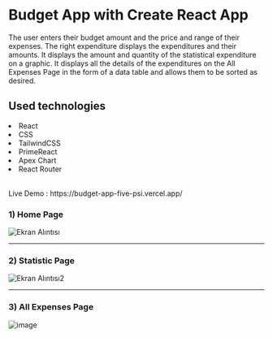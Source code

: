 # Budget App with Create React App

<p> The user enters their budget amount and the price and range of their expenses. The right expenditure displays the expenditures and their amounts. It displays the amount and quantity of the statistical expenditure on a graphic. It displays all the details of the expenditures on the All Expenses Page in the form of a data table and allows them to be sorted as desired. </p>

<h2> Used technologies </h2>
<li> React </li>
<li> CSS </li>
<li> TailwindCSS </li>
<li> PrimeReact </li>
<li> Apex Chart </li>
<li> React Router </li>
<br/>
<p> Live Demo :  https://budget-app-five-psi.vercel.app/ </p>

<h3> 1) Home Page </h3>


![Ekran Alıntısı](https://github.com/edakaraman/budget-app/assets/95571155/8b38c18e-1725-477a-86eb-593966d781ee)
<hr/>


<h3> 2) Statistic Page </h3>

![Ekran Alıntısı2](https://github.com/edakaraman/budget-app/assets/95571155/02f7df1c-bae9-460d-9683-39a7dd59b8df)

<hr/>

<h3> 3) All Expenses Page </h3>

![image](https://github.com/edakaraman/budget-app/assets/95571155/d1f9bb97-3c6c-4f93-b0eb-92524ef3faef)
